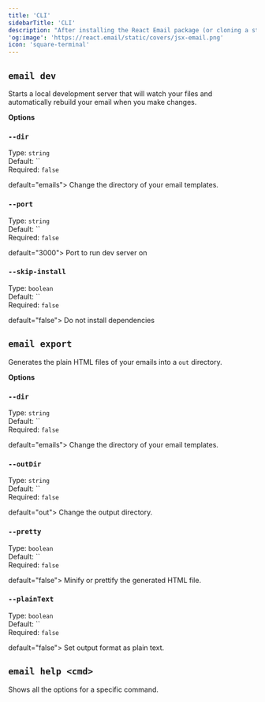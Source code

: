 ```yaml
---
title: 'CLI'
sidebarTitle: 'CLI'
description: "After installing the React Email package (or cloning a starter), you can start using the command line interface (CLI)."
'og:image': 'https://react.email/static/covers/jsx-email.png'
icon: 'square-terminal'
---
```


## `email dev`

Starts a local development server that will watch your files and automatically rebuild your email when you make changes.

**Options**

### `--dir`

Type: `string`<br>
Default: ``<br/>
Required: `false`

 default="emails">
  Change the directory of your email templates.

### `--port`

Type: `string`<br>
Default: ``<br/>
Required: `false`

 default="3000">
  Port to run dev server on

### `--skip-install`

Type: `boolean`<br>
Default: ``<br/>
Required: `false`

 default="false">
 Do not install dependencies


## `email export`

Generates the plain HTML files of your emails into a `out` directory.

**Options**

### `--dir`

Type: `string`<br>
Default: ``<br/>
Required: `false`

 default="emails">
  Change the directory of your email templates.

### `--outDir`

Type: `string`<br>
Default: ``<br/>
Required: `false`

 default="out">
  Change the output directory.

### `--pretty`

Type: `boolean`<br>
Default: ``<br/>
Required: `false`

 default="false">
  Minify or prettify the generated HTML file.

### `--plainText`

Type: `boolean`<br>
Default: ``<br/>
Required: `false`

 default="false">
  Set output format as plain text.


## `email help <cmd>`

Shows all the options for a specific command.
